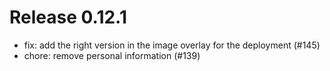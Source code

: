 # Release 0.12.1

- fix: add the right version in the image overlay for the deployment (#145)
- chore: remove personal information (#139)
